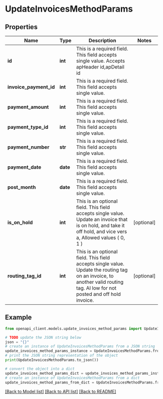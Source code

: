 # UpdateInvoicesMethodParams


## Properties

Name | Type | Description | Notes
------------ | ------------- | ------------- | -------------
**id** | **int** | This is a required field. This field accepts single value. Accepts apHeader id,apDetail id | 
**invoice_payment_id** | **int** | This is a required field. This field accepts single value. | 
**payment_amount** | **int** | This is a required field. This field accepts single value. | 
**payment_type_id** | **int** | This is a required field. This field accepts single value. | 
**payment_number** | **str** | This is a required field. This field accepts single value. | 
**payment_date** | **date** | This is a required field. This field accepts single value. | 
**post_month** | **date** | This is a required field. This field accepts single value. | 
**is_on_hold** | **int** | This is an optional field. This field accepts single value. Update an invoice that is on hold, and take it off hold, and vice vers a, Allowed values ( 0, 1 ) | [optional] 
**routing_tag_id** | **int** | This is an optional field. This field accepts single value. Update the routing tag on an invoice, to another valid routing tag. Al low for not posted and off hold invoice. | [optional] 

## Example

```python
from openapi_client.models.update_invoices_method_params import UpdateInvoicesMethodParams

# TODO update the JSON string below
json = "{}"
# create an instance of UpdateInvoicesMethodParams from a JSON string
update_invoices_method_params_instance = UpdateInvoicesMethodParams.from_json(json)
# print the JSON string representation of the object
print(UpdateInvoicesMethodParams.to_json())

# convert the object into a dict
update_invoices_method_params_dict = update_invoices_method_params_instance.to_dict()
# create an instance of UpdateInvoicesMethodParams from a dict
update_invoices_method_params_from_dict = UpdateInvoicesMethodParams.from_dict(update_invoices_method_params_dict)
```
[[Back to Model list]](../README.md#documentation-for-models) [[Back to API list]](../README.md#documentation-for-api-endpoints) [[Back to README]](../README.md)


